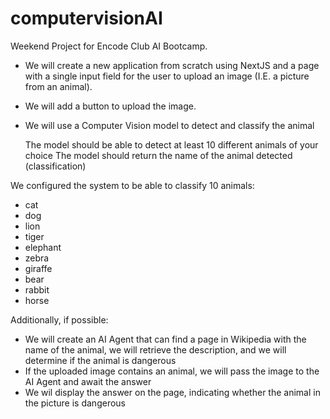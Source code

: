 # computervisionAI

Weekend Project for Encode Club AI Bootcamp.
* We will create a new application from scratch using NextJS and a page with a single input field for the user to upload an image (I.E. a picture from an animal).
* We will add a button to upload the image.
* We will use a Computer Vision model to detect and classify the animal

    The model should be able to detect at least 10 different animals of your choice
    The model should return the name of the animal detected (classification)

We configured the system to be able to classify 10 animals:
  
  * cat
  * dog
  * lion
  * tiger
  * elephant
  * zebra
  * giraffe
  * bear
  * rabbit
  * horse

Additionally, if possible:  

* We will create an AI Agent that can find a page in Wikipedia with the name of the animal, we will retrieve the description, and we will determine if the animal is dangerous
* If the uploaded image contains an animal, we will pass the image to the AI Agent and await the answer
* We wil display the answer on the page, indicating whether the animal in the picture is dangerous



